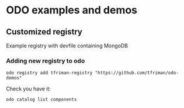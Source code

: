 # ODO examples and demos

## Customized registry

Example registry with devfile containing MongoDB

### Adding new registry to odo

```shell script
odo registry add tfriman-registry "https://github.com/tfriman/odo-demos"

```

Check you have it:

```
odo catalog list components
```
